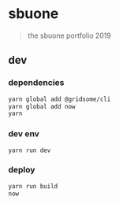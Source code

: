 # sbuone

> the sbuone portfolio 2019

## dev

### dependencies

```bash
yarn global add @gridsome/cli
yarn global add now
yarn
```

### dev env

`yarn run dev`

### deploy

```bash
yarn run build
now
```